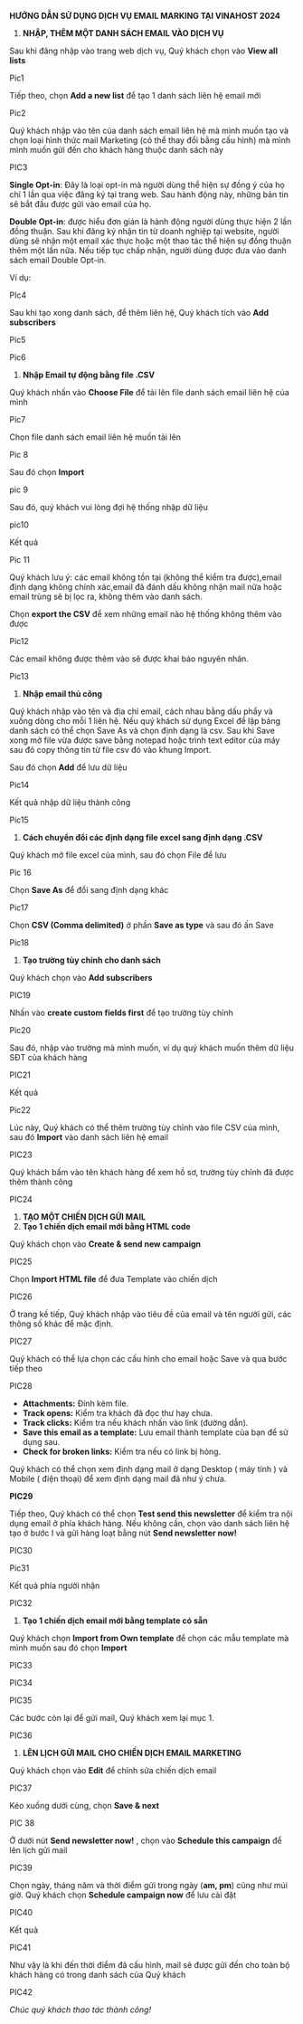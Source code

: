 **HƯỚNG DẪN SỬ DỤNG DỊCH VỤ EMAIL MARKING TẠI VINAHOST 2024**

1. **NHẬP, THÊM MỘT DANH SÁCH EMAIL VÀO DỊCH VỤ**

Sau khi đăng nhập vào trang web dịch vụ, Quý khách chọn vào **View all lists**

Pic1

Tiếp theo, chọn **Add a new list** để tạo 1 danh sách liên hệ email mới

Pic2

Quý khách nhập vào tên của danh sách email liên hệ mà mình muốn tạo và chọn loại hình thức mail Marketing (có thể thay đổi bằng cấu hình) mà mình mình muốn gửi đến cho khách hàng thuộc danh sách này

PIC3

**Single Opt-in**: Đây là loại opt-in mà người dùng thể hiện sự đồng ý của họ chỉ 1 lần qua việc đăng ký tại trang web. Sau hành động này, những bản tin sẽ bắt đầu được gửi vào email của họ.

**Double Opt-in**: được hiểu đơn giản là hành động người dùng thực hiện 2 lần đồng thuận. Sau khi đăng ký nhận tin từ doanh nghiệp tại website, người dùng sẽ nhận một email xác thực hoặc một thao tác thể hiện sự đồng thuận thêm một lần nữa. Nếu tiếp tục chấp nhận, người dùng được đưa vào danh sách email Double Opt-in.

Ví dụ:

PIc4

Sau khi tạo xong danh sách, để thêm liên hệ, Quý khách tích vào **Add subscribers**

Pic5

Pic6

1. **Nhập Email tự động bằng file .CSV**

Quý khách nhấn vào **Choose File** để tải lên file danh sách email liên hệ của mình

Pic7

Chọn file danh sách email liên hệ muốn tải lên

Pic 8

Sau đó chọn **Import**

pic 9

Sau đó, quý khách vui lòng đợi hệ thống nhập dữ liệu

pic10

Kết quả

Pic 11

Quý khách lưu ý: các email không tồn tại (không thể kiểm tra được),email định dạng không chính xác,email đã đánh dấu không nhận mail nữa hoặc email trùng sẽ bị lọc ra, không thêm vào danh sách.

Chọn **export the CSV** để xem những email nào hệ thống không thêm vào được

Pic12

Các email không được thêm vào sẽ được khai báo nguyên nhân.

Pic13

1. **Nhập email thủ công**

Quý khách nhập vào tên và địa chỉ email, cách nhau bằng dấu phẩy và xuống dòng cho mỗi 1 liên hệ. Nếu quý khách sử dụng Excel để lập bảng danh sách có thể chọn Save As và chọn định dạng là csv. Sau khi Save xong mở file vừa được save bằng notepad hoặc trình text editor của máy sau đó copy thông tin từ file csv đó vào khung Import.

Sau đó chọn **Add** để lưu dữ liệu

Pic14

Kết quả nhập dữ liệu thành công

Pic15

1. **Cách chuyển đổi các định dạng file excel sang định dạng .CSV**

Quý khách mở file excel của mình, sau đó chọn File để lưu

Pic 16

Chọn **Save As** để đổi sang định dạng khác

Pic17

Chọn **CSV (Comma delimited)** ở phần **Save as type** và sau đó ấn Save

Pic18

1. **Tạo trường tùy chỉnh cho danh sách**

Quý khách chọn vào **Add subscribers**

PIC19

Nhấn vào **create custom fields first** để tạo trường tùy chỉnh

Pic20

Sau đó, nhập vào trường mà mình muốn, ví dụ quý khách muốn thêm dữ liệu SĐT của khách hàng

PIC21

Kết quả

Pic22

Lúc này, Quý khách có thể thêm trường tùy chỉnh vào file CSV của mình, sau đó **Import** vào danh sách liên hệ email

PIC23

Quý khách bấm vào tên khách hàng để xem hồ sơ, trường tùy chỉnh đã được thêm thành công

PIC24

1. **TẠO MỘT CHIẾN DỊCH GỬI MAIL**
2. **Tạo 1 chiến dịch email mới bằng HTML code**

Quý khách chọn vào **Create & send new campaign**

PIC25

Chọn **Import HTML file** để đưa Template vào chiến dịch

PIC26

Ở trang kế tiếp, Quý khách nhập vào tiêu đề của email và tên người gửi, các thông số khác để mặc định.

PIC27

Quý khách có thể lựa chọn các cấu hình cho email hoặc Save và qua bước tiếp theo

PIC28

- **Attachments:** Đính kèm file.
- **Track opens:** Kiểm tra khách đã đọc thư hay chưa.
- **Track clicks:** Kiểm tra nếu khách nhấn vào link (đường dẫn).
- **Save this email as a template:** Lưu email thành template của bạn để sử dụng sau.
- **Check for broken links:** Kiểm tra nếu có link bị hỏng.

Quý khách có thể chọn xem định dạng mail ở dạng Desktop ( máy tính ) và Mobile ( điện thoại) để xem định dạng mail đã như ý chưa.

**PIC29**

Tiếp theo, Quý khách có thể chọn **Test send this newsletter** để kiểm tra nội dụng email ở phía khách hàng. Nếu không cần, chọn vào danh sách liên hệ tạo ở bước I và gửi hàng loạt bằng nút **Send newsletter now!**

PIC30

Pic31

Kết quả phía người nhận

PIC32

1. **Tạo 1 chiến dịch email mới bằng template có sẵn**

Quý khách chọn **Import from Own template** để chọn các mẫu template mà mình muốn sau đó chọn **Import**

PIC33

PIC34

PIC35

Các bước còn lại để gửi mail, Quý khách xem lại mục 1.

PIC36

1. **LÊN LỊCH GỬI MAIL CHO CHIẾN DỊCH EMAIL MARKETING**

Quý khách chọn vào **Edit** để chỉnh sửa chiến dịch email

PIC37

Kéo xuống dưới cùng, chọn **Save & next**

PIC 38

Ở dưới nút **Send newsletter now!** , chọn vào **Schedule this campaign** để lên lịch gửi mail

PIC39

Chọn ngày, tháng năm và thời điểm gửi trong ngày (**am, pm**) cũng như múi giờ. Quý khách chọn **Schedule campaign now** để lưu cài đặt

PIC40

Kết quả

PIC41

Như vậy là khi đến thời điểm đã cấu hình, mail sẽ được gửi đến cho toàn bộ khách hàng có trong danh sách của Quý khách

PIC42

_Chúc quý khách thao tác thành công!_
